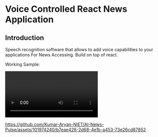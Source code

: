 # Voice Controlled React News Application

## Introduction

Speech recognition software that allows to add voice capabilities to your applications For News Accessing. Build on top of react.

Working Sample:

<video controls src="1708217140227.mp4" title="Title"></video>

https://github.com/Kumar-Aryan-NIET/AI-News-Pulse/assets/101974240/b7eae426-2d68-4e1b-a453-73e26cd87852

